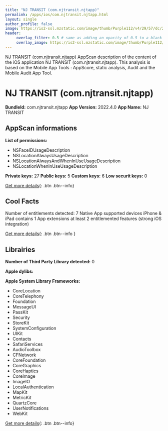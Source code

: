 ```yaml
---
title: "NJ TRANSIT (com.njtransit.njtapp)"
permalink: /apps/ios/com.njtransit.njtapp.html
layout: single
author_profile: false
image: https://is2-ssl.mzstatic.com/image/thumb/Purple112/v4/29/57/dc/2957dc7f-614a-40bd-6c22-5f6a1fb31d45/AppIcon-0-1x_U007emarketing-0-7-0-85-220.jpeg/512x512bb.jpg
header: 
     overlay_filter: 0.5 # same as adding an opacity of 0.5 to a black background
     overlay_image: https://is2-ssl.mzstatic.com/image/thumb/Purple112/v4/29/57/dc/2957dc7f-614a-40bd-6c22-5f6a1fb31d45/AppIcon-0-1x_U007emarketing-0-7-0-85-220.jpeg/512x512bb.jpg
---
```

NJ TRANSIT (com.njtransit.njtapp) AppScan description of the content of the iOS application NJ TRANSIT (com.njtransit.njtapp). This analysis is based on the Mobile App Tools : AppScore, static analysis, Audit and the Mobile Audit App Tool.

# NJ TRANSIT (com.njtransit.njtapp)

**BundleId:** com.njtransit.njtapp
**App Version:** 2022.4.0
**App Name:** NJ TRANSIT


## AppScan informations 

**List of permissions:** 
- NSFaceIDUsageDescription
- NSLocationAlwaysUsageDescription
- NSLocationAlwaysAndWhenInUseUsageDescription
- NSLocationWhenInUseUsageDescription
  
  
**Private keys:** 27
**Public keys:** 5
**Custom keys:** 6
**Low securit keys:** 0
  
[Get more details](/pricing.html){: .btn .btn--info}

## Cool Facts

Number of entitlements detected: 7
Native App
supported devices iPhone & iPad
contains 1 App extensions
at least 2 entitlemented features (strong iOS integration)
  
[Get more details](/pricing.html){: .btn .btn--info }

## Librairies 
**Number of Third Party Library detected:** 0


**Apple dylibs:**


**Apple System Library Frameworks:**
- CoreLocation
- CoreTelephony
- Foundation
- MessageUI
- PassKit
- Security
- StoreKit
- SystemConfiguration
- UIKit
- Contacts
- SafariServices
- AudioToolbox
- CFNetwork
- CoreFoundation
- CoreGraphics
- CoreHaptics
- CoreImage
- ImageIO
- LocalAuthentication
- MapKit
- MetricKit
- QuartzCore
- UserNotifications
- WebKit


  
[Get more details](/pricing.html){: .btn .btn--info}

